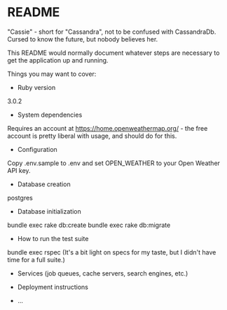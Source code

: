 # README

"Cassie" - short for "Cassandra", not to be confused with CassandraDb. Cursed to know the future, but nobody believes her.

This README would normally document whatever steps are necessary to get the
application up and running.

Things you may want to cover:

* Ruby version

3.0.2

* System dependencies

Requires an account at https://home.openweathermap.org/ - the free account is pretty liberal with usage, and should do for this.

* Configuration

Copy .env.sample to .env and set OPEN_WEATHER to your Open Weather API key.

* Database creation

postgres

* Database initialization

bundle exec rake db:create
bundle exec rake db:migrate

* How to run the test suite

bundle exec rspec (It's a bit light on specs for my taste, but I didn't have time for a full suite.)

* Services (job queues, cache servers, search engines, etc.)

* Deployment instructions

* ...
